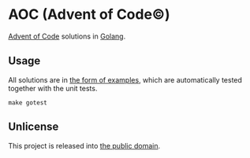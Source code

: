 # AOC (Advent of Code©)

[Advent of Code](https://adventofcode.com) solutions in [Golang](https://go.dev/).

## Usage

All solutions are in [the form of examples](https://go.dev/blog/examples), which are automatically tested together with the unit tests.

```shell
make gotest
```

## Unlicense

This project is released into [the public domain](UNLICENSE).
